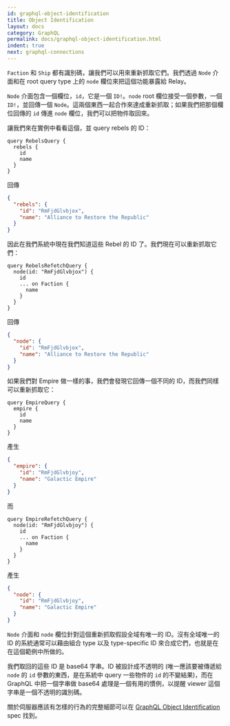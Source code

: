 ```yaml
---
id: graphql-object-identification
title: Object Identification
layout: docs
category: GraphQL
permalink: docs/graphql-object-identification.html
indent: true
next: graphql-connections
---
```


`Faction` 和 `Ship` 都有識別碼，讓我們可以用來重新抓取它們。我們透過 `Node` 介面和在 root query type 上的 `node` 欄位來把這個功能暴露給 Relay。

`Node` 介面包含一個欄位，`id`，它是一個 `ID!`。`node` root 欄位接受一個參數，一個 `ID!`，並回傳一個 `Node`。這兩個東西一起合作來達成重新抓取；如果我們把那個欄位回傳的 `id` 傳進 `node` 欄位，我們可以把物件取回來。

讓我們來在實例中看看這個，並 query rebels 的 ID：

```
query RebelsQuery {
  rebels {
    id
    name
  }
}
```

回傳

```json
{
  "rebels": {
    "id": "RmFjdGlvbjox",
    "name": "Alliance to Restore the Republic"
  }
}
```

因此在我們系統中現在我們知道這些 Rebel 的 ID 了。我們現在可以重新抓取它們：

```
query RebelsRefetchQuery {
  node(id: "RmFjdGlvbjox") {
    id
    ... on Faction {
      name
    }
  }
}
```

回傳

```json
{
  "node": {
    "id": "RmFjdGlvbjox",
    "name": "Alliance to Restore the Republic"
  }
}
```

如果我們對 Empire 做一樣的事，我們會發現它回傳一個不同的 ID，而我們同樣可以重新抓取它：

```
query EmpireQuery {
  empire {
    id
    name
  }
}
```

產生

```json
{
  "empire": {
    "id": "RmFjdGlvbjoy",
    "name": "Galactic Empire"
  }
}
```

而

```
query EmpireRefetchQuery {
  node(id: "RmFjdGlvbjoy") {
    id
    ... on Faction {
      name
    }
  }
}
```

產生

```json
{
  "node": {
    "id": "RmFjdGlvbjoy",
    "name": "Galactic Empire"
  }
}
```

`Node` 介面和 `node` 欄位針對這個重新抓取假設全域有唯一的 ID。沒有全域唯一的 ID 的系統通常可以藉由組合 type 以及 type-specific ID 來合成它們，也就是在在這個範例中所做的。

我們取回的這些 ID 是 base64 字串。ID 被設計成不透明的 (唯一應該要被傳遞給 `node` 的 `id` 參數的東西，是在系統中 query 一些物件的 `id` 的不變結果)，而在 GraphQL 中把一個字串做 base64 處理是一個有用的慣例，以提醒 viewer 這個字串是一個不透明的識別碼。

關於伺服器應該有怎樣的行為的完整細節可以在 [GraphQL Object Identification](../graphql/objectidentification.htm) spec 找到。
